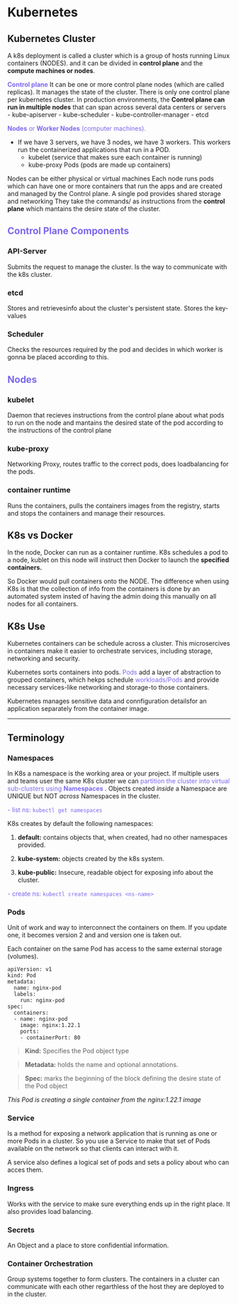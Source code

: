 # Kubernetes
## Kubernetes Cluster
A k8s deployment is called a cluster which is a group of hosts running Linux containers (NODES). and it can be divided in **control plane** and the **compute machines or nodes**.

<span style="color:mediumslateblue;">**Control plane**</span>
It can be one or more control plane nodes (which are called replicas).
It manages the state of the cluster.
There is only one control plane per kubernetes cluster.
In production environments, the **Control plane can run in multiple nodes** that can span across several data centers or servers
    - kube-apiserver
    - kube-scheduler
    - kube-controller-manager
    - etcd

<span style="color:mediumslateblue;">**Nodes** or **Worker Nodes** (computer machines).</span>
- If we have 3 servers, we have 3 nodes, we have 3 workers.
This workers run the containerized applications that run in a POD.
    - kubelet (service that makes sure each container is running)
    - kube-proxy
    Pods (pods are made up containers)

 Nodes can be either physical or virtual machines
 Each node runs pods which can have one or more containers that run the apps and are created and managed by the Control plane.
 A single pod provides shared storage and networking
 They take the commands/ as instructions from the **control plane** which mantains the desire state of the cluster.


## <span style="color:mediumslateblue;"> Control Plane Components </span>
### API-Server
Submits the request to manage the cluster.
Is the way to communicate with the k8s cluster.

### etcd
 Stores and retrievesinfo about the cluster's persistent state.
 Stores the key-values

### Scheduler
Checks the resources required by the pod and decides in which worker is gonna be placed according to this.

## <span style="color:mediumslateblue;">Nodes </span>

### kubelet
Daemon that recieves instructions from the control plane about what pods to run on the node and mantains the desired state of the pod according to the instructions of the control plane

### kube-proxy
Networking Proxy, routes traffic to the correct pods, does loadbalancing for the pods.
### container runtime

Runs the containers, pulls the containers images from the registry, starts and stops the containers and manage their resources.

## K8s vs Docker
In the node, Docker can run as a container runtime.
K8s schedules a pod to a node, kublet on this node will instruct then Docker to launch the **specified containers.**

So Docker would pull containers onto the NODE.
The difference when using K8s is that the collection of info from the containers is done by an automated system insted of having the admin doing this manually on all nodes for all containers.

## K8s Use
Kubernetes containers can be schedule across a cluster. This microsercives in containers make it easier to orchestrate services, including storage, networking and security.

Kubernetes sorts containers into pods. <span style="color:mediumslateblue;">Pods</span> add a layer of abstraction to grouped containers, which hekps schedule <span style="color:mediumslateblue;">workloads/Pods</span> and provide necessary services-like networking and storage-to those containers.


Kubernetes manages sensitive data and connfiguration detailsfor an application separately from the container image.



---------------------------

## Terminology
### Namespaces
In K8s a namespace is the working area or your project.
If multiple users and teams user the same K8s cluster we can <span style="color:mediumslateblue;">partition the cluster into virtual sub-clusters using **Namespaces**
</span>. Objects created *inside* a Namespace are UNIQUE but NOT *across* Namespaces in the cluster.


<span style="color:mediumslateblue;"> - list ns: `kubectl get namespaces`</span>


K8s creates by default the following namespaces:

1. **default:** contains objects that, when created, had no other namespaces provided.

2. **kube-system:** objects created by the k8s system.

3. **kube-public:** Insecure, readable object for exposing info about the cluster.


<span style="color:mediumslateblue;"> - create ns: `kubectl create namespaces <ns-name>`</span>




### Pods
Unit of work and way to interconnect the containers on them. If you update one, it becomes version 2 and and version one is taken out.

Each container on the same Pod has access to the same external storage (volumes).


```
apiVersion: v1
kind: Pod
metadata:
  name: nginx-pod
  labels:
    run: nginx-pod
spec:
  containers:
  - name: nginx-pod
    image: nginx:1.22.1
    ports:
    - containerPort: 80

```

> **Kind:** Specifies the Pod object type

> **Metadata:** holds the name and optional annotations.

> **Spec:** marks the beginning of the block defining the desire state of the Pod object

*This Pod is creating a single container from the nginx:1.22.1 image*


### Service
Is a method for exposing a network application that is running as one or more Pods in a cluster. So you use a Service to make that set of Pods available on the network so that clients can interact with it.

A service also defines a logical set of pods and sets a policy about who can acces them.

### Ingress
Works with the service to make sure everything ends up in the right place. It also provides load balancing.

### Secrets
An Object and a place to store confidential information.

### Container Orchestration
Group systems together to form clusters.
The containers in a cluster can communicate with each other regarthless of the host they are deployed to in the cluster.

